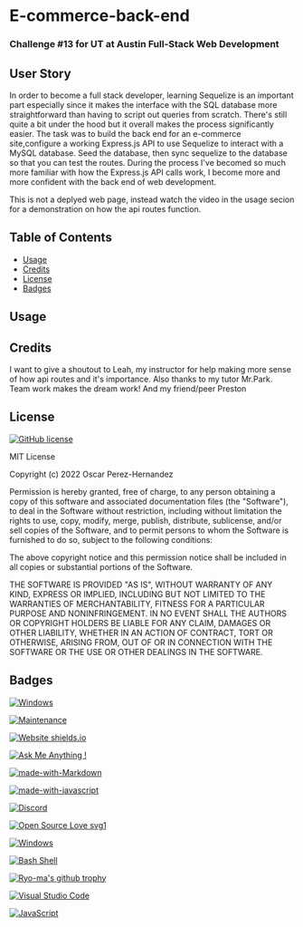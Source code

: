 # E-commerce-back-end
### Challenge #13 for UT at Austin Full-Stack Web Development

## User Story

In order to become a full stack developer, learning Sequelize is an important part especially since it makes the interface with the SQL database more straightforward than having to script out queries from scratch. There's still quite a bit under the hood but it overall makes the process significantly easier. The task was to build the back end for an e-commerce site,configure a working Express.js API to use Sequelize to interact with a MySQL database. Seed the database, then sync sequelize to the database so that you can test the routes. During the process I've becomed so much more familiar with how the Express.js API calls work, I become more and more confident with the back end of web development.

This is not a deplyed web page, instead watch the video in the usage secion for a demonstration on how the api routes function.


## Table of Contents

- [Usage](#usage)
- [Credits](#credits)
- [License](#license)
- [Badges](#badges)

## Usage




## Credits

I want to give a shoutout to Leah, my instructor for help making more sense of how api routes and it's importance.
Also thanks to my tutor Mr.Park. Team work makes the dream work!
And my friend/peer Preston

## License

[![GitHub license](https://img.shields.io/github/license/Naereen/StrapDown.js.svg)](https://github.com/Naereen/StrapDown.js/blob/master/LICENSE)

MIT License

Copyright (c) 2022 Oscar Perez-Hernandez

Permission is hereby granted, free of charge, to any person obtaining a copy of this software and associated documentation files (the "Software"), to deal in the Software without restriction, including without limitation the rights to use, copy, modify, merge, publish, distribute, sublicense, and/or sell copies of the Software, and to permit persons to whom the Software is furnished to do so, subject to the following conditions:

The above copyright notice and this permission notice shall be included in all copies or substantial portions of the Software.

THE SOFTWARE IS PROVIDED "AS IS", WITHOUT WARRANTY OF ANY KIND, EXPRESS OR IMPLIED, INCLUDING BUT NOT LIMITED TO THE WARRANTIES OF MERCHANTABILITY, FITNESS FOR A PARTICULAR PURPOSE AND NONINFRINGEMENT. IN NO EVENT SHALL THE AUTHORS OR COPYRIGHT HOLDERS BE LIABLE FOR ANY CLAIM, DAMAGES OR OTHER LIABILITY, WHETHER IN AN ACTION OF CONTRACT, TORT OR OTHERWISE, ARISING FROM, OUT OF OR IN CONNECTION WITH THE SOFTWARE OR THE USE OR OTHER DEALINGS IN THE SOFTWARE.

## Badges
[![Windows](https://svgshare.com/i/ZhY.svg)](https://svgshare.com/i/ZhY.svg)

[![Maintenance](https://img.shields.io/badge/Maintained%3F-yes-green.svg)](https://GitHub.com/LilOTechGod/E-commerce-back-end/)

[![Website shields.io](https://img.shields.io/website-up-down-green-red/http/shields.io.svg)](http://shields.io/)

[![Ask Me Anything !](https://img.shields.io/badge/Ask%20me-anything-1abc9c.svg)](https://GitHub.com/LilOTechGod/)

[![made-with-Markdown](https://img.shields.io/badge/Made%20with-Markdown-1f425f.svg)](http://commonmark.org)

[![made-with-javascript](https://img.shields.io/badge/Made%20with-JavaScript-1f425f.svg)](https://www.javascript.com)

[![Discord](https://badgen.net/badge/icon/discord?icon=discord&label)](https://https://discord.com/Oph3023x#9827/)

[![Open Source Love svg1](https://badges.frapsoft.com/os/v1/open-source.svg?v=103)](https://github.com/ellerbrock/open-source-badges/)

[![Windows](https://svgshare.com/i/ZhY.svg)](https://svgshare.com/i/ZhY.svg)

[![Bash Shell](https://badges.frapsoft.com/bash/v1/bash.png?v=103)](https://github.com/ellerbrock/open-source-badges/)

[![Ryo-ma's github trophy](https://github-profile-trophy.vercel.app/?username=Naereen&row=1)](https://github.com/LilOTechGod/github-profile-trophy)

[![Visual Studio Code](https://img.shields.io/badge/--007ACC?logo=visual%20studio%20code&logoColor=ffffff)](https://code.visualstudio.com/)

[![JavaScript](https://img.shields.io/badge/--F7DF1E?logo=javascript&logoColor=000)](https://www.javascript.com/)